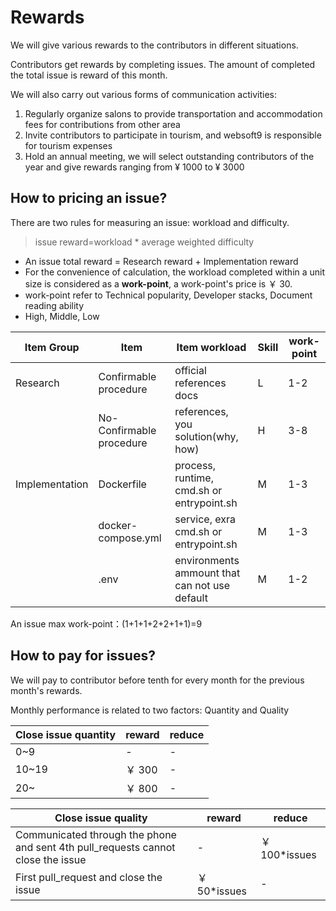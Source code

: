 # Rewards

We will give various rewards to the contributors in different situations.

Contributors get rewards by completing issues. The amount of completed the total issue is reward of this month.

We will also carry out various forms of communication activities:

1. Regularly organize salons to provide transportation and accommodation fees for contributions from other area
2. Invite contributors to participate in tourism, and websoft9 is responsible for tourism expenses
3. Hold an annual meeting, we will select outstanding contributors of the year and give rewards ranging from ¥ 1000 to ¥ 3000

## How to pricing an issue?

There are two rules for measuring an issue: workload and difficulty.

> issue reward=workload \* average weighted difficulty

- An issue total reward = Research reward + Implementation reward
- For the convenience of calculation, the workload completed within a unit size is considered as a **work-point**, a work-point's price is ￥ 30.
- work-point refer to Technical popularity, Developer stacks, Document reading ability
- High, Middle, Low

| Item Group     | Item                     | Item workload                                 | Skill | work-point |
| -------------- | ------------------------ | --------------------------------------------- | ----- | ---------- |
| Research       | Confirmable procedure    | official references docs                      | L     | 1-2        |
|                | No-Confirmable procedure | references, you solution(why, how)            | H     | 3-8        |
| Implementation | Dockerfile               | process, runtime, cmd.sh or entrypoint.sh     | M     | 1-3        |
|                | docker-compose.yml       | service, exra cmd.sh or entrypoint.sh         | M     | 1-3        |
|                | .env                     | environments ammount that can not use default | M     | 1-2        |

An issue max work-point：(1+1+1+2+2+1+1)=9

## How to pay for issues?

We will pay to contributor before tenth for every month for the previous month's rewards.

Monthly performance is related to two factors: Quantity and Quality

| Close issue quantity | reward | reduce |
| -------------------- | ------ | ------ |
| 0~9                  | -      | -      |
| 10~19                | ￥ 300 | -      |
| 20~                  | ￥ 800 | -      |

| Close issue quality                                                              | reward        | reduce         |
| -------------------------------------------------------------------------------- | ------------- | -------------- |
| Communicated through the phone and sent 4th pull_requests cannot close the issue | -             | ￥ 100\*issues |
| First pull_request and close the issue                                           | ￥ 50\*issues | -              |

